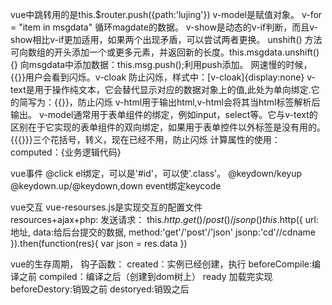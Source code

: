 

vue中跳转用的是this.$router.push({path:'lujing'})
v-model是赋值对象。
v-for = "item in msgdata" 循环magdate的数据。
v-show是动态的v-if判断，而且v-show相比v-if更加适用，如果两个出现矛盾，可以尝试两者更换。
unshift() 方法可向数组的开头添加一个或更多元素，并返回新的长度。this.msgdata.unshift(){}
向msgdata中添加数据：this.msg.push();利用push添加。
网速慢的时候，{{}}用户会看到闪烁。v-cloak 防止闪烁，样式中：[v-cloak]{display:none}
v-text是用于操作纯文本，它会替代显示对应的数据对象上的值,此处为单向绑定.它的简写为：{{}}，防止闪烁
v-html用于输出html,v-html会将其当html标签解析后输出。
v-model通常用于表单组件的绑定，例如input，select等。它与v-text的区别在于它实现的表单组件的双向绑定，如果用于表单控件以外标签是没有用的。
{{{}}}三个花括号，转义，现在已经不用，防止闪烁
计算属性的使用：computed：{业务逻辑代码}

vue事件 @click
el绑定，可以是'#id'，可以使'.class'。
@keydown/keyup   @keydown.up/@keydown,down    event绑定keycode

vue交互  vue-resourses.js是实现交互的配置文件  
resources+ajax+php:
发送请求：
this.$http.get()/post()/jsonp()
this.$http({
url:地址,
data:给后台提交的数据,
method:'get'/'post'/'json'
jsonp:'cd'//cdname
}).then(function(res){
var json = res.data
})

vue的生存周期，
钩子函数：
created：实例已经创建，执行
beforeCompile:编译之前
compiled：编译之后（创建到dom树上）
ready 加载完实现
beforeDestory:销毁之前
destoryed:销毁之后
